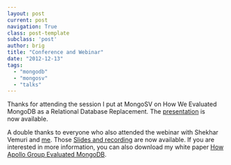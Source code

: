 ```yaml
---
layout: post
current: post
navigation: True
class: post-template
subclass: 'post'
author: brig
title: "Conference and Webinar"
date: "2012-12-13"
tags:
  - "mongodb"
  - "mongosv"
  - "talks"
---
```


Thanks for attending the session I put at MongoSV on How We Evaluated MongoDB as a Relational Database Replacement. The [presentation](http://www.10gen.com/presentations/mongosv-2012/how-we-evaluated-mongodb-relational-database-replacement "Mongo Evaluation Presentation") is now available.

A double thanks to everyone who also attended the webinar with Shekhar Vemuri and [me](http://briglamoreaux.com "Brig Lamoreaux"). Those [Slides and recording](http://pages.10gen.com/track?type=click&enid=bWFpbGluZ2lkPTEwZ2VuQmV0YWN1c3QtNjQxMC0xODk3Mi0wLTY3MDYtcHJvZC01MjIyJm1lc3NhZ2VpZD0wJmRhdGFiYXNlaWQ9NTIyMiZzZXJpYWw9MTM1MDk4NjQ3MSZlbWFpbGlkPWJyaWcubGFtb3JlYXV4QGFwb2xsb2dycC5lZHUmdXNlcmlkPTMwNTU3NDYtMSZleHRyYT0mJiY=&&&http://www.10gen.com/presentations/webinar-how-we-evaluated-mongodb-relational-database-replacement?mkt_tok=3RkMMJWWfF9wsRogv63JZKXonjHpfsX76%2BkoXqOwlMI%2F0ER3fOvrPUfGjI4HS8JkI%2FqLAzICFpZo2FEJSueQcg%3D%3D) are now available. If you are interested in more information, you can also download my white paper [How Apollo Group Evaluated MongoDB](http://briglamoreaux.com/talks/ "Brig Lamoreaux Papers").
